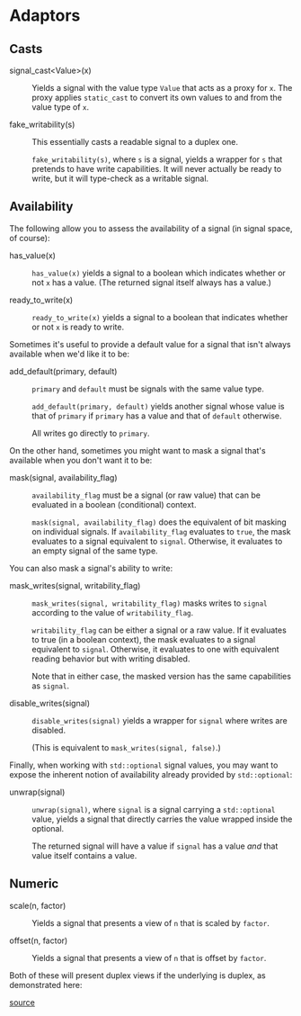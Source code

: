 Adaptors
========

<script>
    init_alia_demos(['numeric-adaptors']);
</script>

Casts
-----

<dl>

<dt>signal_cast&lt;Value&gt;(x)</dt><dd>

Yields a signal with the value type `Value` that acts as a proxy for `x`. The
proxy applies `static_cast` to convert its own values to and from the value type
of `x`.

</dd>

<dt>fake_writability(s)</dt><dd>

This essentially casts a readable signal to a duplex one.

`fake_writability(s)`, where `s` is a signal, yields a wrapper for `s` that
pretends to have write capabilities. It will never actually be ready to write,
but it will type-check as a writable signal.

</dd>

</dl>

Availability
------------

The following allow you to assess the availability of a signal (in signal space,
of course):

<dl>

<dt>has_value(x)</dt><dd>

`has_value(x)` yields a signal to a boolean which indicates whether or not `x`
has a value. (The returned signal itself always has a value.)

</dd>

<dt>ready_to_write(x)</dt><dd>

`ready_to_write(x)` yields a signal to a boolean that indicates whether or not
`x` is ready to write.

</dd>

Sometimes it's useful to provide a default value for a signal that isn't always
available when we'd like it to be:

<dt>add_default(primary, default)</dt><dd>

`primary` and `default` must be signals with the same value type.

`add_default(primary, default)` yields another signal whose value is that of
`primary` if `primary` has a value and that of `default` otherwise.

All writes go directly to `primary`.

</dd>

On the other hand, sometimes you might want to mask a signal that's available
when you don't want it to be:

<dt>mask(signal, availability_flag)</dt><dd>

`availability_flag` must be a signal (or raw value) that can be evaluated in a
boolean (conditional) context.

`mask(signal, availability_flag)` does the equivalent of bit masking on
individual signals. If `availability_flag` evaluates to `true`, the mask
evaluates to a signal equivalent to `signal`. Otherwise, it evaluates to an
empty signal of the same type.

</dd>

You can also mask a signal's ability to write:

<dt>mask_writes(signal, writability_flag)</dt><dd>

`mask_writes(signal, writability_flag)` masks writes to `signal` according to
the value of `writability_flag`.

`writability_flag` can be either a signal or a raw value. If it evaluates to
true (in a boolean context), the mask evaluates to a signal equivalent to
`signal`. Otherwise, it evaluates to one with equivalent reading behavior but
with writing disabled.

Note that in either case, the masked version has the same capabilities as
`signal`.

</dd>

<dt>disable_writes(signal)</dt><dd>

`disable_writes(signal)` yields a wrapper for `signal` where writes are
disabled.

(This is equivalent to `mask_writes(signal, false)`.)

</dd>

Finally, when working with `std::optional` signal values, you may want to expose
the inherent notion of availability already provided by `std::optional`:

<dt>unwrap(signal)</dt><dd>

`unwrap(signal)`, where `signal` is a signal carrying a `std::optional` value,
yields a signal that directly carries the value wrapped inside the optional.

The returned signal will have a value if `signal` has a value *and* that value
itself contains a value.

</dd>

</dl>

Numeric
-------

<dl>

<dt>scale(n, factor)</dt><dd>

Yields a signal that presents a view of `n` that is scaled by `factor`.

</dd>

<dt>offset(n, factor)</dt><dd>

Yields a signal that presents a view of `n` that is offset by `factor`.

</dd>

</dl>

Both of these will present duplex views if the underlying is duplex, as
demonstrated here:

[source](adaptors.cpp ':include :fragment=numeric-adaptors')

<div class="demo-panel">
<div id="numeric-adaptors"></div>
</div>
